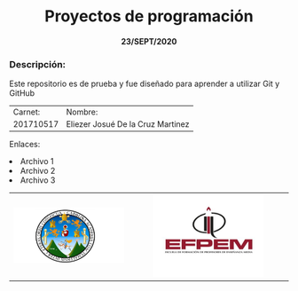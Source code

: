 <center><h1>Proyectos de programación</h1></center>
<center><h4>23/SEPT/2020</h4></center>
<h3>Descripción:</h3>
<p>Este repositorio es de prueba y fue diseñado para aprender a utilizar Git y GitHub
<table>
<td>Carnet:
<td>Nombre:
<tr>
<td>201710517
<td>Eliezer Josué De la Cruz Martinez
</table>
   <p>Enlaces:
   <li>Archivo 1
   <li>Archivo 2
   <li>Archivo 3
   <table>
       <td width="25%">
          <img src="img/logou.png" width="200" height="100">
      <td width="25%">
         <img src="img/logoe.jpg" width="200" height="150">
    </table>
